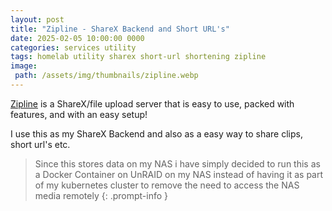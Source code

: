 ```yaml
---
layout: post
title: "Zipline - ShareX Backend and Short URL's"
date: 2025-02-05 10:00:00 0000
categories: services utility
tags: homelab utility sharex short-url shortening zipline
image:
 path: /assets/img/thumbnails/zipline.webp
---
```


[Zipline](https://github.com/diced/zipline?tab=readme-ov-file) is a ShareX/file upload server that is easy to use, packed with features, and with an easy setup!

I use this as my ShareX Backend and also as a easy way to share clips, short url's etc.

> Since this stores data on my NAS i have simply decided to run this as a Docker Container on UnRAID on my NAS instead of having it as part of my kubernetes cluster to remove the need to access the NAS media remotely
{: .prompt-info }